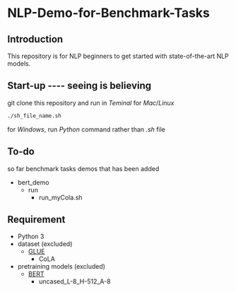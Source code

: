 # NLP-Demo-for-Benchmark-Tasks

## Introduction

This repository is for NLP beginners to get started with state-of-the-art NLP models.

## Start-up ---- seeing is believing

git clone this repository and run in *Teminal* for *Mac*/*Linux*
```bash
./sh_file_name.sh
```

for *Windows*, run *Python* command rather than *.sh* file

## To-do

so far benchmark tasks demos that has been added
 - bert_demo
   - run
     - run_myCola.sh

## Requirement

 - Python 3
 - dataset (excluded)
   - [GLUE](https://gluebenchmark.com/tasks)
      - CoLA
 - pretraining models (excluded)
   - [BERT](https://github.com/google-research/bert)
      - uncased_L-8_H-512_A-8
